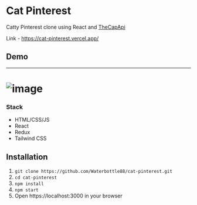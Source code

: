 # Cat Pinterest

Catty Pinterest clone using React and [TheCapApi](https://thecatapi.com)

Link - https://cat-pinterest.vercel.app/

## Demo

**********

![image](https://user-images.githubusercontent.com/58345513/179495790-7c8dda9c-4a2d-4aa1-afbd-49d3eb9f87ff.png)
===============

### Stack

* HTML/CSS/JS
* React
* Redux 
* Tailwind CSS

## Installation 

1. `git clone https://github.com/Waterbottle88/cat-pinterest.git`
2. `cd cat-pinterest`
3. `npm install`
4. `npm start`
5. Open https://localhost:3000 in your browser
